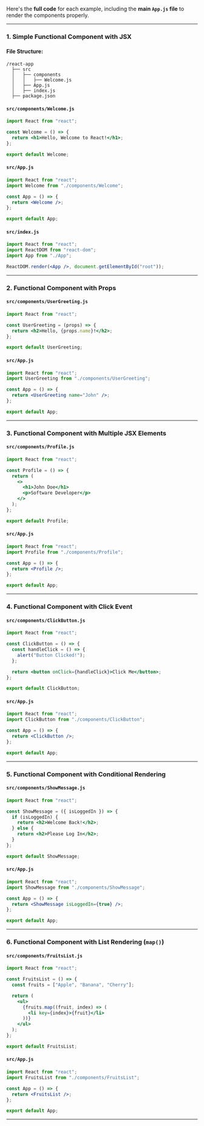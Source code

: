 Here's the **full code** for each example, including the **main `App.js` file** to render the components properly.

---

### **1. Simple Functional Component with JSX**
#### **File Structure:**
```
/react-app
  ├── src
  │   ├── components
  │   │   ├── Welcome.js
  │   ├── App.js
  │   ├── index.js
  ├── package.json
```

#### **`src/components/Welcome.js`**
```jsx
import React from "react";

const Welcome = () => {
  return <h1>Hello, Welcome to React!</h1>;
};

export default Welcome;
```

#### **`src/App.js`**
```jsx
import React from "react";
import Welcome from "./components/Welcome";

const App = () => {
  return <Welcome />;
};

export default App;
```

#### **`src/index.js`**
```jsx
import React from "react";
import ReactDOM from "react-dom";
import App from "./App";

ReactDOM.render(<App />, document.getElementById("root"));
```

---

### **2. Functional Component with Props**
#### **`src/components/UserGreeting.js`**
```jsx
import React from "react";

const UserGreeting = (props) => {
  return <h2>Hello, {props.name}!</h2>;
};

export default UserGreeting;
```

#### **`src/App.js`**
```jsx
import React from "react";
import UserGreeting from "./components/UserGreeting";

const App = () => {
  return <UserGreeting name="John" />;
};

export default App;
```

---

### **3. Functional Component with Multiple JSX Elements**
#### **`src/components/Profile.js`**
```jsx
import React from "react";

const Profile = () => {
  return (
    <>
      <h1>John Doe</h1>
      <p>Software Developer</p>
    </>
  );
};

export default Profile;
```

#### **`src/App.js`**
```jsx
import React from "react";
import Profile from "./components/Profile";

const App = () => {
  return <Profile />;
};

export default App;
```

---

### **4. Functional Component with Click Event**
#### **`src/components/ClickButton.js`**
```jsx
import React from "react";

const ClickButton = () => {
  const handleClick = () => {
    alert("Button Clicked!");
  };

  return <button onClick={handleClick}>Click Me</button>;
};

export default ClickButton;
```

#### **`src/App.js`**
```jsx
import React from "react";
import ClickButton from "./components/ClickButton";

const App = () => {
  return <ClickButton />;
};

export default App;
```

---

### **5. Functional Component with Conditional Rendering**
#### **`src/components/ShowMessage.js`**
```jsx
import React from "react";

const ShowMessage = ({ isLoggedIn }) => {
  if (isLoggedIn) {
    return <h2>Welcome Back!</h2>;
  } else {
    return <h2>Please Log In</h2>;
  }
};

export default ShowMessage;
```

#### **`src/App.js`**
```jsx
import React from "react";
import ShowMessage from "./components/ShowMessage";

const App = () => {
  return <ShowMessage isLoggedIn={true} />;
};

export default App;
```

---

### **6. Functional Component with List Rendering (`map()`)**
#### **`src/components/FruitsList.js`**
```jsx
import React from "react";

const FruitsList = () => {
  const fruits = ["Apple", "Banana", "Cherry"];

  return (
    <ul>
      {fruits.map((fruit, index) => (
        <li key={index}>{fruit}</li>
      ))}
    </ul>
  );
};

export default FruitsList;
```

#### **`src/App.js`**
```jsx
import React from "react";
import FruitsList from "./components/FruitsList";

const App = () => {
  return <FruitsList />;
};

export default App;
```

---
